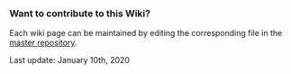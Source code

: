 ### Want to contribute to this Wiki?

Each wiki page can be maintained by editing the corresponding file in the [master repository](https://github.com/sandraros/Quality-SAP-Q-A-wiki).

Last update: January 10th, 2020
